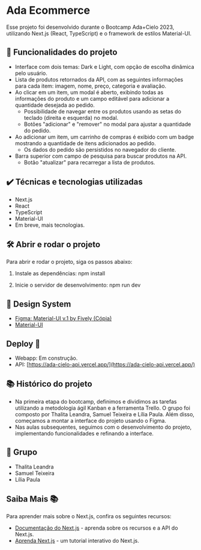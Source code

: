 # Ada Ecommerce

Esse projeto foi desenvolvido durante o Bootcamp Ada+Cielo 2023, utilizando Next.js (React, TypeScript) e o framework de estilos Material-UI.

## 🔨 Funcionalidades do projeto
- Interface com dois temas: Dark e Light, com opção de escolha dinâmica pelo usuário.
- Lista de produtos retornados da API, com as seguintes informações para cada item: imagem, nome, preço, categoria e avaliação.
- Ao clicar em um item, um modal é aberto, exibindo todas as informações do produto e um campo editável para adicionar a quantidade desejada ao pedido.
  - Possibilidade de navegar entre os produtos usando as setas do teclado (direita e esquerda) no modal.
  - Botões "adicionar" e "remover" no modal para ajustar a quantidade do pedido.
- Ao adicionar um item, um carrinho de compras é exibido com um badge mostrando a quantidade de itens adicionados ao pedido.
  - Os dados do pedido são persistidos no navegador do cliente.
- Barra superior com campo de pesquisa para buscar produtos na API.
  - Botão "atualizar" para recarregar a lista de produtos.

## ✔️ Técnicas e tecnologias utilizadas
- Next.js
- React
- TypeScript
- Material-UI
- Em breve, mais tecnologias.

## 🛠️ Abrir e rodar o projeto
Para abrir e rodar o projeto, siga os passos abaixo:

1. Instale as dependências:
npm install 

2. Inicie o servidor de desenvolvimento:
npm run dev

## 🎨 Design System
- [Figma: Material-UI v.1 by Fively (Cópia)](https://www.figma.com/file/iJsu1HirhuyuEMvTLIE4xI/Material-UI-v.1-by-Fively-(Copy)?type=design&node-id=0-1&mode=design)
- [Material-UI](https://mui.com/)

## Deploy 🚀

- Webapp: Em construção.
- API: [https://ada-cielo-api.vercel.app/](https://ada-cielo-api.vercel.app/)

## 📚 Histórico do projeto
- Na primeira etapa do bootcamp, definimos e dividimos as tarefas utilizando a metodologia ágil Kanban e a ferramenta Trello. O grupo foi composto por Thalita Leandra, Samuel Teixeira e Lília Paula. Além disso, começamos a montar a interface do projeto usando o Figma.
- Nas aulas subsequentes, seguimos com o desenvolvimento do projeto, implementando funcionalidades e refinando a interface.

## 👥 Grupo
- Thalita Leandra
- Samuel Teixeira
- Lília Paula

## Saiba Mais 📚

Para aprender mais sobre o Next.js, confira os seguintes recursos:

- [Documentação do Next.js](https://nextjs.org/docs) - aprenda sobre os recursos e a API do Next.js.
- [Aprenda Next.js](https://nextjs.org/learn) - um tutorial interativo do Next.js.
